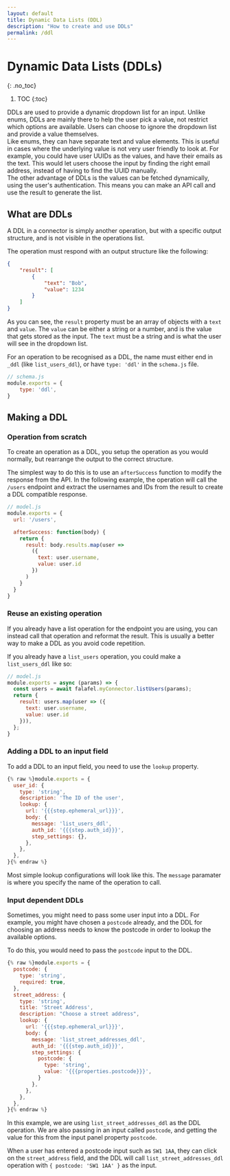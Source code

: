 ```yaml
---
layout: default
title: Dynamic Data Lists (DDL)
description: "How to create and use DDLs"
permalink: /ddl
---
```


# Dynamic Data Lists (DDLs)
{: .no_toc}

1. TOC
{:toc}

DDLs are used to provide a dynamic dropdown list for an input.
Unlike enums, DDLs are mainly there to help the user pick a value, not restrict which options are available.
Users can choose to ignore the dropdown list and provide a value themselves.  
Like enums, they can have separate text and value elements.
This is useful in cases where the underlying value is not very user friendly to look at.
For example, you could have user UUIDs as the values, and have their emails as the text.
This would let users choose the input by finding the right email address, instead of having to find the UUID manually.  
The other advantage of DDLs is the values can be fetched dynamically, using the user's authentication.
This means you can make an API call and use the result to generate the list.

## What are DDLs

A DDL in a connector is simply another operation, but with a specific output structure, and is not visible in the operations list.

The operation must respond with an output structure like the following:

```json
{
    "result": [
        {
            "text": "Bob",
            "value": 1234
        }
    ]
}
```

As you can see, the `result` property must be an array of objects with a `text` and `value`.
The `value` can be either a string or a number, and is the value that gets stored as the input.
The `text` must be a string and is what the user will see in the dropdown list.

For an operation to be recognised as a DDL, the name must either end in `_ddl` (like `list_users_ddl`), or have `type: 'ddl'` in the `schema.js` file.

```js
// schema.js
module.exports = {
    type: 'ddl',
}
```

## Making a DDL

### Operation from scratch

To create an operation as a DDL, you setup the operation as you would normally, but rearrange the output to the correct structure.

The simplest way to do this is to use an `afterSuccess` function to modify the response from the API.
In the following example, the operation will call the `/users` endpoint and extract the usernames and IDs from the result to create a DDL compatible response.


```js
// model.js
module.exports = {
  url: '/users',

  afterSuccess: function(body) {
    return {
      result: body.results.map(user =>
        ({
          text: user.username,
          value: user.id
        })
      )
    }
  }
}
```

### Reuse an existing operation

If you already have a list operation for the endpoint you are using, you can instead call that operation and reformat the result.
This is usually a better way to make a DDL as you avoid code repetition.

If you already have a `list_users` operation, you could make a `list_users_ddl` like so:

```js
// model.js
module.exports = async (params) => {
  const users = await falafel.myConnector.listUsers(params);
  return {
    result: users.map(user => ({
      text: user.username,
      value: user.id
    })),
  };
}
```

### Adding a DDL to an input field

To add a DDL to an input field, you need to use the `lookup` property.

```js
{% raw %}module.exports = {
  user_id: {
    type: 'string',
    description: 'The ID of the user',
    lookup: {
      url: '{{{step.ephemeral_url}}}',
      body: {
        message: 'list_users_ddl',
        auth_id: '{{{step.auth_id}}}',
        step_settings: {},
      },
    },
  },
}{% endraw %}
```

Most simple lookup configurations will look like this.
The `message` paramater is where you specify the name of the operation to call.


### Input dependent DDLs

Sometimes, you might need to pass some user input into a DDL.
For example, you might have chosen a `postcode` already,
and the DDL for choosing an address needs to know the postcode in order to lookup the available options.

To do this, you would need to pass the `postcode` input to the DDL.

```js
{% raw %}module.exports = {
  postcode: {
    type: 'string',
    required: true,
  },
  street_address: {
    type: 'string',
    title: 'Street Address',
    description: "Choose a street address",
    lookup: {
      url: '{{{step.ephemeral_url}}}',
      body: {
        message: 'list_street_addresses_ddl',
        auth_id: '{{{step.auth_id}}}',
        step_settings: {
          postcode: {
            type: 'string',
            value: '{{{properties.postcode}}}',
          }
        },
      },
    },
  },
}{% endraw %}
```

In this example, we are using `list_street_addresses_ddl` as the DDL operation. 
We are also passing in an input called `postcode`, and getting the value for this from the input panel property `postcode`.

When a user has entered a postcode input such as `SW1 1AA`, they can click on the `street_address` field,
and the DDL will call `list_street_addresses_ddl` operation with `{ postcode: 'SW1 1AA' }` as the input.
